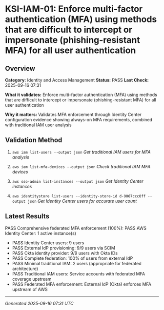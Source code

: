 # KSI-IAM-01: Enforce multi-factor authentication (MFA) using methods that are difficult to intercept or impersonate (phishing-resistant MFA) for all user authentication

## Overview

**Category:** Identity and Access Management
**Status:** PASS
**Last Check:** 2025-09-16 07:31

**What it validates:** Enforce multi-factor authentication (MFA) using methods that are difficult to intercept or impersonate (phishing-resistant MFA) for all user authentication

**Why it matters:** Validates MFA enforcement through Identity Center configuration evidence showing always-on MFA requirements, combined with traditional IAM user analysis

## Validation Method

1. `aws iam list-users --output json`
   *Get traditional IAM users for MFA analysis*

2. `aws iam list-mfa-devices --output json`
   *Check traditional IAM MFA devices*

3. `aws sso-admin list-instances --output json`
   *Get Identity Center instances*

4. `aws identitystore list-users --identity-store-id d-9067ccc0ff --output json`
   *Get Identity Center users for accurate user count*

## Latest Results

PASS Comprehensive federated MFA enforcement (100%): PASS AWS Identity Center: 1 active instance(s)
- PASS Identity Center users: 9 users
- PASS External IdP provisioning: 9/9 users via SCIM
- PASS Okta identity provider: 9/9 users with Okta IDs
- PASS Complete federation: 100% of users from external IdP
- PASS Minimal traditional IAM: 2 users (appropriate for federated architecture)
- PASS Traditional IAM users: Service accounts with federated MFA coverage upstream
- PASS Federated MFA enforcement: External IdP (Okta) enforces MFA upstream of AWS

---
*Generated 2025-09-16 07:31 UTC*